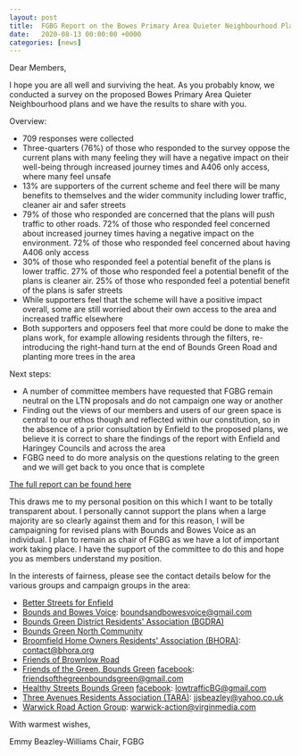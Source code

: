```yaml
---
layout: post
title:  FGBG Report on the Bowes Primary Area Quieter Neighbourhood Plans
date:   2020-08-13 00:00:00 +0000
categories: [news]
---
```

Dear Members,

I hope you are all well and surviving the heat. As you probably know, we conducted a survey on the proposed Bowes Primary Area Quieter Neighbourhood plans and we have the results to share with you.
<!--more-->

Overview:
- 709 responses were collected
- Three-quarters (76%) of those who responded to the survey oppose the current plans with many feeling they will have a negative impact on their well-being through increased journey times and A406 only access, where many feel unsafe
- 13% are supporters of the current scheme and feel there will be many benefits to themselves and the wider community including lower traffic, cleaner air and safer streets
- 79% of those who responded are concerned that the plans will push traffic to other roads. 72% of those who responded feel concerned about increased journey times having a negative impact on the environment. 72% of those who responded feel concerned about having A406 only access
- 30% of those who responded feel a potential benefit of the plans is lower traffic. 27% of those who responded feel a potential benefit of the plans is cleaner air.  25% of those who responded feel a potential benefit of the plans is safer streets
- While supporters feel that the scheme will have a positive impact overall, some are still worried about their own access to the area and increased traffic elsewhere
- Both supporters and opposers feel that more could be done to make the plans work, for example allowing residents through the filters, re-introducing the right-hand turn at the end of Bounds Green Road and planting more trees in the area

Next steps:
- A number of committee members have requested that FGBG remain neutral on the LTN proposals and do not campaign one way or another
- Finding out the views of our members and users of our green space is central to our ethos though and reflected within our constitution, so in the absence of a prior consultation by Enfield to the proposed plans, we believe it is correct to share the findings of the report with Enfield and Haringey Councils and across the area
- FGBG need to do more analysis on the questions relating to the green and we will get back to you once that is complete

[The full report can be found here](https://mcusercontent.com/2d8bb51dd0ae6586da9d575fe/files/1d5ae5d1-96be-4152-a59d-76317691a9c8/Bowes_Primary_LTN_FGBG_Report_12.08.20.pdf)

This draws me to my personal position on this which I want to be totally transparent about. I personally cannot support the plans when a large majority are so clearly against them and for this reason, I will be campaigning for revised plans with Bounds and Bowes Voice as an individual. I plan to remain as chair of FGBG as we have a lot of important work taking place. I have the support of the committee to do this and hope you as members understand my position.

In the interests of fairness, please see the contact details below for the various groups and campaign groups in the area:

- [Better Streets for Enfield](https://www.facebook.com/groups/1491332947831990)
- [Bounds and Bowes Voice](https://www.facebook.com/groups/286933555731679): boundsandbowesvoice@gmail.com  
- [Bounds Green District Residents' Association (BGDRA)](https://bgdra.wordpress.com/)
- [Bounds Green North Community](https://www.facebook.com/groups/bgnorthcomm)
- [Broomfield Home Owners Residents' Association (BHORA)](http://www.bhora.org/): contact@bhora.org
- [Friends of Brownlow Road](https://www.facebook.com/groups/135263733756882)
- [Friends of the Green, Bounds Green](http://fgbg.org.uk/) [facebook](https://www.facebook.com/groups/friendsofthegreenboundsgreen): friendsofthegreenboundsgreen@gmail.com 
- [Healthy Streets Bounds Green](http://betterstreets.co.uk/local-areas/bounds-green/) [facebook](https://www.facebook.com/groups/1169385860095543): lowtrafficBG@gmail.com
- [Three Avenues Residents Association (TARA)](https://www.facebook.com/groups/3AVENUESN22): jjsbeazley@yahoo.co.uk
- [Warwick Road Action Group](https://www.facebook.com/Warwick-road-residents-action-against-traffic-660072767485766): warwick-action@virginmedia.com

 
With warmest wishes,
 
 
Emmy Beazley-Williams
Chair, FGBG

